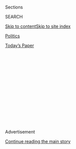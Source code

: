 <div id="app">

<div>

<div>

<div>

<div class="NYTAppHideMasthead css-1q2w90k e1suatyy0">

<div class="section css-ui9rw0 e1suatyy2">

<div class="css-eph4ug er09x8g0">

<div class="css-6n7j50">

</div>

<span class="css-1dv1kvn">Sections</span>

<div class="css-10488qs">

<span class="css-1dv1kvn">SEARCH</span>

</div>

[Skip to content](#site-content)[Skip to site
index](#site-index)

</div>

<div id="masthead-section-label" class="css-1wr3we4 eaxe0e00">

[Politics](https://www.nytimes3xbfgragh.onion/section/politics)

</div>

<div class="css-10698na e1huz5gh0">

</div>

</div>

<div id="masthead-bar-one" class="section hasLinks css-15hmgas e1csuq9d3">

<div class="css-uqyvli e1csuq9d0">

</div>

<div class="css-1uqjmks e1csuq9d1">

</div>

<div class="css-9e9ivx">

[](https://myaccount.nytimes3xbfgragh.onion/auth/login?response_type=cookie&client_id=vi)

</div>

<div class="css-1bvtpon e1csuq9d2">

[Today’s
Paper](https://www.nytimes3xbfgragh.onion/section/todayspaper)

</div>

</div>

</div>

</div>

<div data-aria-hidden="false">

<div id="site-content" data-role="main">

<div>

<div class="css-1aor85t" style="opacity:0.000000001;z-index:-1;visibility:hidden">

<div class="css-1hqnpie">

<div class="css-epjblv">

<span class="css-17xtcya">[Politics](/section/politics)</span><span class="css-x15j1o">|</span><span class="css-fwqvlz">Kansas
Senate Primary Has Arrived, and the Anxiety Over Kobach Is
High</span>

</div>

<div class="css-k008qs">

<div class="css-1iwv8en">

<span class="css-18z7m18"></span>

<div>

</div>

</div>

<span class="css-1n6z4y">https://nyti.ms/2PnB6dY</span>

<div class="css-1705lsu">

<div class="css-4xjgmj">

<div class="css-4skfbu" data-role="toolbar" data-aria-label="Social Media Share buttons, Save button, and Comments Panel with current comment count" data-testid="share-tools">

  - 
  - 
  - 
  - 
    
    <div class="css-6n7j50">
    
    </div>

  - 

</div>

</div>

</div>

</div>

</div>

</div>

<div id="NYT_TOP_BANNER_REGION" class="css-13pd83m">

</div>

<div id="top-wrapper" class="css-1sy8kpn">

<div id="top-slug" class="css-l9onyx">

Advertisement

</div>

[Continue reading the main
story](#after-top)

<div class="ad top-wrapper" style="text-align:center;height:100%;display:block;min-height:250px">

<div id="top" class="place-ad" data-position="top" data-size-key="top">

</div>

</div>

<div id="after-top">

</div>

</div>

<div>

<div id="sponsor-wrapper" class="css-1hyfx7x">

<div id="sponsor-slug" class="css-19vbshk">

Supported by

</div>

[Continue reading the main
story](#after-sponsor)

<div id="sponsor" class="ad sponsor-wrapper" style="text-align:center;height:100%;display:block">

</div>

<div id="after-sponsor">

</div>

</div>

<div class="css-186x18t">

</div>

<div class="css-1vkm6nb ehdk2mb0">

# Kansas Senate Primary Has Arrived, and the Anxiety Over Kobach Is High

</div>

Republicans worry that if Kris Kobach, a polarizing figure in the state,
wins the nomination, it would pave the way for Democrats to capture the
seat and perhaps gain control of the Senate.

<div class="css-79elbk" data-testid="photoviewer-wrapper">

<div class="css-z3e15g" data-testid="photoviewer-wrapper-hidden">

</div>

<div class="css-1a48zt4 ehw59r15" data-testid="photoviewer-children">

![<span class="css-16f3y1r e13ogyst0" data-aria-hidden="true">Kris
Kobach has been a controversial figure because of his severe views on
issues including immigration and voting
rights.</span><span class="css-cnj6d5 e1z0qqy90" itemprop="copyrightHolder"><span class="css-1ly73wi e1tej78p0">Credit...</span><span><span>John
Hanna/Associated
Press</span></span></span>](https://static01.graylady3jvrrxbe.onion/images/2020/08/03/us/politics/3kansas-senate/merlin_175161510_f4c4d151-1bde-4939-8c87-e3f4369c7410-articleLarge.jpg?quality=75&auto=webp&disable=upscale)

</div>

</div>

<div class="css-18e8msd">

<div class="css-vp77d3 epjyd6m0">

<div class="css-hus3qt ey68jwv0" data-aria-hidden="true">

[![Katie
Glueck](https://static01.graylady3jvrrxbe.onion/images/2020/01/29/reader-center/author-katie-glueck/author-katie-glueck-thumbLarge.png
"Katie Glueck")](https://www.nytimes3xbfgragh.onion/by/katie-glueck)

</div>

<div class="css-1baulvz">

By [<span class="css-1baulvz last-byline" itemprop="name">Katie
Glueck</span>](https://www.nytimes3xbfgragh.onion/by/katie-glueck)

</div>

</div>

  - 
    
    <div class="css-ld3wwf e16638kd2">
    
    Aug. 3,
    2020
    
    </div>

  - 
    
    <div class="css-4xjgmj">
    
    <div class="css-d8bdto" data-role="toolbar" data-aria-label="Social Media Share buttons, Save button, and Comments Panel with current comment count" data-testid="share-tools">
    
      - 
      - 
      - 
      - 
        
        <div class="css-6n7j50">
        
        </div>
    
      - 
    
    </div>
    
    </div>

</div>

</div>

<div class="section meteredContent css-1r7ky0e" name="articleBody" itemprop="articleBody">

<div class="css-1fanzo5 StoryBodyCompanionColumn">

<div class="css-53u6y8">

Republican anxieties about control of the Senate are reaching new
heights this week as the Kansas Senate primary hurdles to a close, amid
[fears in
Washington](https://www.nytimes3xbfgragh.onion/2020/07/30/us/politics/kansas-senate-kobach-trump.html)
that the firebrand candidate and staunch Trump supporter Kris Kobach
could win the nomination but lose a longtime red seat in November.

As the national political environment has worsened for the G.O.P.,
putting a number of traditionally safe conservative seats into play,
many Republicans have grown especially focused on Kansas — and concerned
that if Mr. Kobach, a polarizing figure in the state, wins on Tuesday,
Democrats could take the seat and perhaps gain control of the Senate.

“A Kobach candidacy could put Schumer one step closer to becoming the
leader,” said Scott W. Reed, the senior political strategist at the U.S.
Chamber of Commerce, referring to the Senate minority leader, Chuck
Schumer. Mr. Reed’s group is supporting Representative Roger Marshall in
the primary contest.

The primary is one of several high-profile contests that will unfold
across the country on Tuesday, including the race for the seat of
[Representative Rashida
Tlaib](https://www.nytimes3xbfgragh.onion/2020/07/18/us/rashida-tlaib-brenda-jones-primary.html),
the prominent progressive Michigan congresswoman, and [a sheriff’s
race](https://www.nytimes3xbfgragh.onion/2020/08/02/us/politics/arizona-election-joe-arpaio.html)
in Maricopa County, Ariz., where the immigration hard-liner Joe Arpaio
is running for his former position.

</div>

</div>

<div class="css-1fanzo5 StoryBodyCompanionColumn">

<div class="css-53u6y8">

Mr. Kobach, the former Kansas secretary of state who has run for office
[multiple
times](https://www.nytimes3xbfgragh.onion/2017/06/13/magazine/the-man-behind-trumps-voter-fraud-obsession.html),
has long been a controversial figure because of his severe views on
issues including immigration and voting rights. He has cultivated a
devoted conservative following but also discomfited many more moderate
Republicans in the process.

His [2018 run for
governor](https://www.nytimes3xbfgragh.onion/2018/11/06/us/laura-kelly-wins-kansas-governors-race.html)
— he eked out a primary win with [President Trump’s
endorsement](https://www.nytimes3xbfgragh.onion/2018/08/06/us/politics/kris-kobach-trump-kansas.html),
only to lose to Democrat Laura Kelly in the general election — further
convinced some party leaders that he would uniquely endanger the Senate
seat this year, a fear backed by Senate Republican polling. It’s a
conviction [he
dismisses](https://www.nytimes3xbfgragh.onion/2020/07/30/us/politics/kansas-senate-kobach-trump.html)
as “establishment” angst.

Mr. Kobach is running in a crowded Republican field against candidates
including Mr. Marshall and [Bob
Hamilton](https://www.kansascity.com/news/politics-government/article244374532.html),
a businessman who started a successful plumbing company and has lent his
campaign several million dollars (tagline: “Send in a plumber to drain
the swamp.”). All three have spent time campaigning in person across the
state in recent days. Mr. Marshall embarked on what he called a
“campaign countdown tour,” and Mr. Kobach has been hosting events
centered around discussing the Constitution.

Strategists studying the race described a close and fluid contest, and
they headed into Primary Day with uncertainty about the outcome. Some
were also [bracing for a slow tabulation of the
results](https://www.kansascity.com/news/politics-government/election/article244625722.html)
to account for large numbers of mail-in ballots.

It has been 88 years since Kansas [sent a
Democrat](https://www.nytimes3xbfgragh.onion/2020/05/30/us/politics/kansas-senate-kobach.html)
to the U.S. Senate, and the state remains fundamentally conservative
terrain. But top Republicans acknowledge that at a challenging moment
for their party — as Mr. Trump faces strong disapproval for his handling
of the coronavirus crisis — Kansas is not a sure bet in a general
election Senate race, especially if a well-known and polarizing
candidate is on the ticket.

</div>

</div>

<div class="css-1fanzo5 StoryBodyCompanionColumn">

<div class="css-53u6y8">

Still, Mr. Trump remains overwhelmingly popular with the Republican base
— he won the state by more than 20 percentage points in 2016 — and party
leaders have implored him to endorse Mr. Marshall, whom they consider
the strongest potential candidate in a general election. But he has so
far stayed on the sidelines, stoking [tensions between Capitol Hill and
the White
House.](https://www.nytimes3xbfgragh.onion/2020/07/30/us/politics/kansas-senate-kobach-trump.html)

The primary battle has been extraordinarily negative, defined by a
seemingly constant stream of attack ads leveled on television and in
mailers sent to
voters.

</div>

</div>

<div class="css-79elbk" data-testid="photoviewer-wrapper">

<div class="css-z3e15g" data-testid="photoviewer-wrapper-hidden">

</div>

<div class="css-1a48zt4 ehw59r15" data-testid="photoviewer-children">

![<span class="css-16f3y1r e13ogyst0" data-aria-hidden="true">Representative
Roger Marshall is considered the strongest potential candidate by the
Republican
base.</span><span class="css-cnj6d5 e1z0qqy90" itemprop="copyrightHolder"><span class="css-1ly73wi e1tej78p0">Credit...</span><span>John
Hanna/Associated
Press</span></span>](https://static01.graylady3jvrrxbe.onion/images/2020/08/03/us/politics/03kansas-senate2/merlin_175109784_09abb60b-d058-4d6a-b21f-09809903bc82-articleLarge.jpg?quality=75&auto=webp&disable=upscale)

</div>

</div>

<div class="css-1fanzo5 StoryBodyCompanionColumn">

<div class="css-53u6y8">

Mr. Marshall, who represents the “Big First” District in western Kansas
— a sprawling seat that often propels statewide Republican victors —
has made clear through his own advertising that the size of the field is
of great concern. He has singled out in particular Mr. Hamilton and Dave
Lindstrom, a businessman and former Kansas City Chiefs player, trying to
convince Kansans that supporting those candidates would divide the vote
and aid Mr. Kobach.

“Bob Hamilton + Dave Lindstrom = Kris Kobach,” read one mailer from Mr.
Marshall’s campaign, the letters sketched on an image of a chalkboard.
“Math can be complicated — elections shouldn’t be. A vote for Hamilton
or Lindstrom is a vote for Kris Kobach.”

The winner of the primary is expected to face State Senator Barbara
Bollier, a retired anesthesiologist who [until recently was a
Republican](https://www.kansas.com/news/politics-government/article222990385.html),
and did not have a significant primary battle of her own.

“Most of the ads that have been run on the Republican side are negative
and getting more negative by the moment, so there’s a lot of collateral
damage that will be left on the playing field,” said former Gov.
Kathleen Sebelius, a Democrat. “It’s always nice in a situation like
this to have the opportunity — which Barbara, I think, is taking great
advantage of — to introduce herself in a very positive way. To use this
time, without a primary opponent, to make sure she’s known, gets to
define herself, before Republicans come after her.”

</div>

</div>

<div class="css-1fanzo5 StoryBodyCompanionColumn">

<div class="css-53u6y8">

Certainly, Ms. Sebelius acknowledged, running statewide in Kansas is a
challenge for any Democrat.

For many religious conservatives, voting for a Democrat is a nonstarter
because of their opposition to abortion rights and desire to see
conservative Supreme Court justices appointed. And plenty of more
centrist, business-oriented voters who recoil from Mr. Trump’s
incendiary style are nevertheless reluctant to see a Democratic majority
in the Senate.

But the [moderate suburbs in the Kansas City
area](https://www.nytimes3xbfgragh.onion/2020/05/30/us/politics/kansas-senate-kobach.html),
where Ms. Bollier lives, have moved away from the Republican Party in
the Trump era. And some Republicans are concerned that she has benefited
from the internecine warfare on their side of the aisle, making her more
resilient against the ultimate nominee.

“We had a crowded primary,” acknowledged Chairman Mike Kuckelman of the
Kansas Republican Party, who is still optimistic about keeping the seat
in November. “It cost a lot of money that could have been used in the
general. It’s taken up a lot of time. But that’s the way it goes. I wish
it’d been otherwise. I think we’re ready to get it all behind us.”

</div>

</div>

<div>

</div>

</div>

<div>

</div>

<div>

</div>

<div>

</div>

<div>

<div id="bottom-wrapper" class="css-1ede5it">

<div id="bottom-slug" class="css-l9onyx">

Advertisement

</div>

[Continue reading the main
story](#after-bottom)

<div id="bottom" class="ad bottom-wrapper" style="text-align:center;height:100%;display:block;min-height:90px">

</div>

<div id="after-bottom">

</div>

</div>

</div>

</div>

</div>

## Site Index

<div>

</div>

## Site Information Navigation

  - [© <span>2020</span> <span>The New York Times
    Company</span>](https://help.nytimes3xbfgragh.onion/hc/en-us/articles/115014792127-Copyright-notice)

<!-- end list -->

  - [NYTCo](https://www.nytco.com/)
  - [Contact
    Us](https://help.nytimes3xbfgragh.onion/hc/en-us/articles/115015385887-Contact-Us)
  - [Work with us](https://www.nytco.com/careers/)
  - [Advertise](https://nytmediakit.com/)
  - [T Brand Studio](http://www.tbrandstudio.com/)
  - [Your Ad
    Choices](https://www.nytimes3xbfgragh.onion/privacy/cookie-policy#how-do-i-manage-trackers)
  - [Privacy](https://www.nytimes3xbfgragh.onion/privacy)
  - [Terms of
    Service](https://help.nytimes3xbfgragh.onion/hc/en-us/articles/115014893428-Terms-of-service)
  - [Terms of
    Sale](https://help.nytimes3xbfgragh.onion/hc/en-us/articles/115014893968-Terms-of-sale)
  - [Site
    Map](https://spiderbites.nytimes3xbfgragh.onion)
  - [Help](https://help.nytimes3xbfgragh.onion/hc/en-us)
  - [Subscriptions](https://www.nytimes3xbfgragh.onion/subscription?campaignId=37WXW)

</div>

</div>

</div>

</div>
